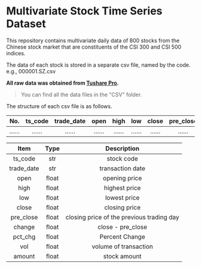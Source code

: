 # Multivariate Stock Time Series Dataset
This repository contains multivariate daily data of 800 stocks from the Chinese stock market that are constituents of the CSI 300 and CSI 500 indices.

The data of each stock is stored in a separate csv file, named by the code. e.g., 000001.SZ.csv

**All raw data was obtained from [Tushare Pro](https://tushare.pro/).**

> You can find all the data files in the "CSV" folder.

The structure of each csv file is as follows.

No. | ts_code | trade_date | open | high | low | close  | pre_close | change | pct_chg | vol | amount |
:-----:|:-----:|:-----:|:----------:|:----:|:-----:|:--------:|:------:|:-----:|:-----:|:-----:|:-----:|
……|……|……|……|……|……|……|……|……|……|……|……|

Item | Type | Description |
:-----:|:-----:|:-----:|
ts_code | str | stock code |
trade_date | str | transaction date |
open | float | opening price |
high | float | highest price |
low | float | lowest price |
close | float | closing price |
pre_close | float | closing price of the previous trading day |
change | float | close - pre_close
pct_chg | float | Percent Change
vol | float | volume of transaction
amount | float | stock amount